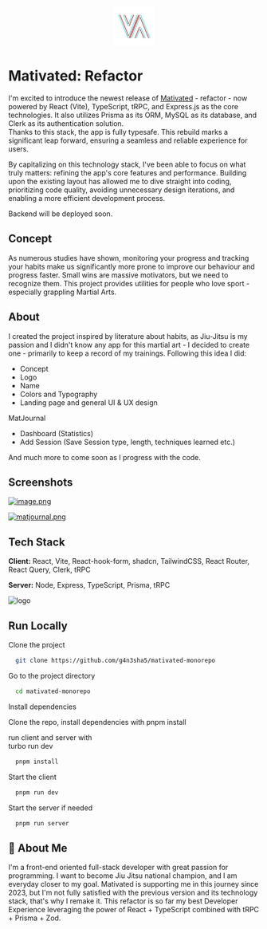 <div align="center">
  <a href="https://github.com/g4n3sha5/MatiVAted">
    <img src="apps/client/src/assets/images/logo-removebg.png" alt="Logo" width="80" height="80">
  </a>
</div>

# Mativated: Refactor
I'm excited to introduce the newest release of [Mativated](https://github.com/g4n3sha5/MatiVAted) - refactor - now powered by React (Vite), TypeScript, tRPC, and Express.js as the core technologies. It also utilizes Prisma as its ORM, MySQL as its database, and Clerk as its authentication solution.  
Thanks to this stack, the app is fully typesafe. This rebuild marks a significant leap forward, ensuring a seamless and reliable experience for users.

By capitalizing on this technology stack, I've been able to focus on what truly matters: refining the app's core features and performance. Building upon the existing layout has allowed me to dive straight into coding, prioritizing code quality, avoiding unnecessary design iterations, and enabling a more efficient development process.

Backend will be deployed soon.

## Concept

As numerous studies have shown, monitoring your progress and tracking your habits make us significantly more prone to improve our behaviour and progress faster. Small wins are massive motivators, but we need to recognize them. This project provides utilities for people who love sport - especially grappling Martial Arts.


## About

I created the project inspired by literature about habits, as Jiu-Jitsu is my passion and I didn't know any app for this martial art -  I decided to create one - primarily to keep a record of my trainings. Following this idea I did:

- Concept
- Logo
- Name
- Colors and Typography
- Landing page and general UI & UX design

 MatJournal 
- Dashboard (Statistics)
- Add Session (Save Session type, length, techniques learned etc.)

And much more to come soon as I progress with the code.
## Screenshots

[![image.png](https://i.postimg.cc/8PbTY5tC/image.png)](https://postimg.cc/1ffxn9xx)

[![matjournal.png](https://i.postimg.cc/mZS6JsmV/matjournal.png)](https://postimg.cc/vDczxpF6)


## Tech Stack

**Client:** React,  Vite, React-hook-form, shadcn, TailwindCSS, React Router, React Query, Clerk, tRPC

**Server:** Node, Express, TypeScript, Prisma, tRPC

![logo](https://user-images.githubusercontent.com/116462435/227205699-fc9fae9f-02a4-4240-b9c3-9eccc002573f.png)

## Run Locally

Clone the project

```bash
  git clone https://github.com/g4n3sha5/mativated-monorepo
```

Go to the project directory

```bash
  cd mativated-monorepo
```

Install dependencies


Clone the repo, install dependencies with
pnpm install

run client and server with  
 turbo run dev

```bash
  pnpm install
```

Start the client

```bash
  pnpm run dev
```

Start the server if needed

```bash
  pnpm run server
```
## 🚀 About Me
I'm a front-end oriented full-stack developer with great passion for programming.
I want to become Jiu Jitsu national champion, and I am everyday closer to my goal. Mativated is supporting me in this journey since 2023, but I'm not fully satisfied with the previous version and its technology stack, that's why I remake it.
This refactor is so far my best Developer Experience leveraging the power of React + TypeScript combined with tRPC + Prisma + Zod.


